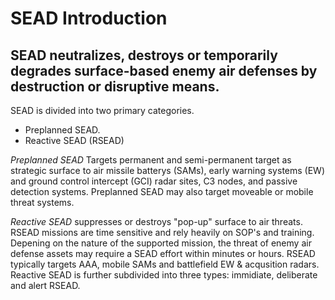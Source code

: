 # SEAD Introduction

## SEAD neutralizes, destroys or temporarily degrades surface-based enemy air defenses by destruction or disruptive means.

SEAD is divided into two primary categories.
* Preplanned SEAD.
* Reactive SEAD (RSEAD)

*Preplanned SEAD* Targets permanent and semi-permanent target as strategic surface to air missile batterys (SAMs), early warning systems (EW) and ground control intercept (GCI) radar sites, C3 nodes, and passive detection systems. Preplanned SEAD may also target moveable or mobile threat systems.

*Reactive SEAD* suppresses or destroys "pop-up" surface to air threats. RSEAD missions are time sensitive and rely heavily on SOP's and training. Depening on the nature of the supported mission, the threat of enemy air defense assets may require a SEAD effort within minutes or hours. RSEAD typically targets AAA, mobile SAMs and battlefield EW & acqusition radars. Reactive SEAD is further subdivided into three types: immidiate, deliberate and alert RSEAD.
 
